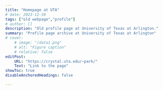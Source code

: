 ```yaml
---
title: "Homepage at UTA" 
# date: 2023-12-30
tags: ["old webpage","profile"]
# author: []
description: "Old profile page at University of Texas at Arlington."
summary: "Profile page archive at University of Texas at Arlington"
# cover:
    # image: "/data1.png"
    # alt: "Figure caption"
    # relative: false
editPost:
    URL: "https://crystal.uta.edu/~park/"
    Text: "Link to the page"
showToc: true
disableAnchoredHeadings: false

---
```


